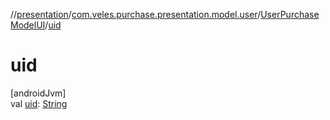 //[presentation](../../../index.md)/[com.veles.purchase.presentation.model.user](../index.md)/[UserPurchaseModelUI](index.md)/[uid](uid.md)

# uid

[androidJvm]\
val [uid](uid.md): [String](https://kotlinlang.org/api/latest/jvm/stdlib/kotlin/-string/index.html)
